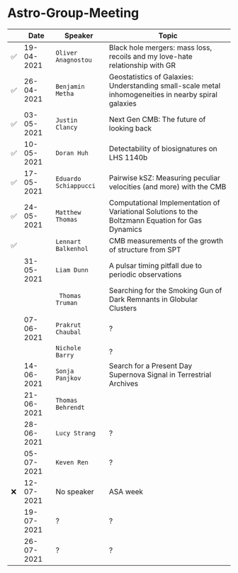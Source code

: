 # Astro-Group-Meeting

| | Date| Speaker | Topic |
| --- | --- | --- | --- |
| :white_check_mark: | 19-04-2021 | `Oliver Anagnostou` | Black hole mergers: mass loss, recoils and my love-hate relationship with GR |
| :white_check_mark: | 26-04-2021 | `Benjamin Metha` | Geostatistics of Galaxies: Understanding small-scale metal inhomogeneities in nearby spiral galaxies |
| :white_check_mark: | 03-05-2021 | `Justin Clancy` | Next Gen CMB: The future of looking back |
| :white_check_mark: | 10-05-2021 | `Doran Huh` | Detectability of biosignatures on LHS 1140b |
| :white_check_mark: | 17-05-2021 | `Eduardo Schiappucci` | Pairwise kSZ: Measuring peculiar velocities (and more) with the CMB |
| :white_check_mark: | 24-05-2021 | `Matthew Thomas` | Computational Implementation of Variational Solutions to the Boltzmann Equation for Gas Dynamics |
| :white_check_mark: | | `Lennart Balkenhol` | CMB measurements of the growth of structure from SPT |
| | 31-05-2021 | `Liam Dunn` | A pulsar timing pitfall due to periodic observations |
| | | `	Thomas Truman` | Searching for the Smoking Gun of Dark Remnants in Globular Clusters |
| | 07-06-2021 | `Prakrut Chaubal` | ? |
| | | `Nichole Barry` | ? |
| | 14-06-2021 | `Sonja Panjkov` | Search for a Present Day Supernova Signal in Terrestrial Archives |
| | 21-06-2021 | `Thomas Behrendt` |  |
| | 28-06-2021 | `Lucy Strang` | ? |
| | 05-07-2021 | `Keven Ren` | ? |
| :x: | 12-07-2021 | No speaker | ASA week |
| | 19-07-2021 | ? | ? |
| | 26-07-2021 | ? | ? |

